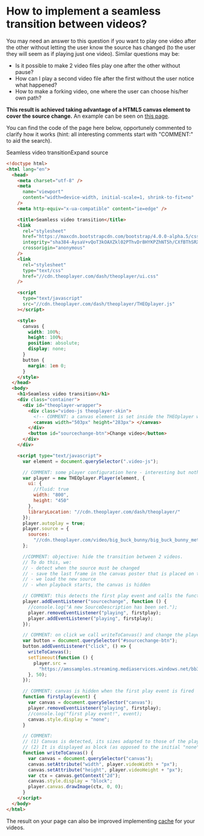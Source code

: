 # How to implement a seamless transition between videos?

You may need an answer to this question if you want to play one video after the other without letting the user know the source has changed (to the user they will seem as if playing just one video). Similar questions may be:

- Is it possible to make 2 video files play one after the other without pause?
- How can I play a second video file after the first without the user notice what happened?
- How to make a forking video, one where the user can choose his/her own path?

**This result is achieved taking advantage of a HTML5 canvas element to cover the source change.** An example can be seen on [this page](http://cdn.theoplayer.com/demos/confluence/seamless-video-transition.html).

You can find the code of the page here below, opportunely commented to clarify how it works (hint: all interesting comments start with "COMMENT:" to aid the search).

Seamless video transitionExpand source

```html
<!doctype html>
<html lang="en">
  <head>
    <meta charset="utf-8" />
    <meta
      name="viewport"
      content="width=device-width, initial-scale=1, shrink-to-fit=no"
    />
    <meta http-equiv="x-ua-compatible" content="ie=edge" />

    <title>Seamless video transition</title>
    <link
      rel="stylesheet"
      href="https://maxcdn.bootstrapcdn.com/bootstrap/4.0.0-alpha.5/css/bootstrap.min.css"
      integrity="sha384-AysaV+vQoT3kOAXZkl02PThvDr8HYKPZhNT5h/CXfBThSRXQ6jW5DO2ekP5ViFdi"
      crossorigin="anonymous"
    />
    <link
      rel="stylesheet"
      type="text/css"
      href="//cdn.theoplayer.com/dash/theoplayer/ui.css"
    />

    <script
      type="text/javascript"
      src="//cdn.theoplayer.com/dash/theoplayer/THEOplayer.js"
    ></script>

    <style>
      canvas {
        width: 100%;
        height: 100%;
        position: absolute;
        display: none;
      }
      button {
        margin: 1em 0;
      }
    </style>
  </head>
  <body>
    <h1>Seamless video transition</h1>
    <div class="container">
      <div id="theoplayer-wrapper">
        <div class="video-js theoplayer-skin">
          <!-- COMMENT: a canvas element is set inside the THEOplayer wrapper. Initial sizes are set but will be reset when the canvas is called -->
          <canvas width="503px" height="283px"> </canvas>
        </div>
        <button id="sourcechange-btn">Change video</button>
      </div>
    </div>

    <script type="text/javascript">
      var element = document.querySelector(".video-js");

      // COMMENT: some player configuration here - interesting but nothing related to this example
      var player = new THEOplayer.Player(element, {
        ui: {
          //fluid: true
          width: "800",
          height: "450"
        },
        libraryLocation: "//cdn.theoplayer.com/dash/theoplayer/"
      });
      player.autoplay = true;
      player.source = {
        sources:
          "//cdn.theoplayer.com/video/big_buck_bunny/big_buck_bunny_metadata.m3u8"
      };

      //COMMENT: objective: hide the transition between 2 videos.
      // To do this, we:
      // - detect when the source must be changed
      // - save the last frame in the canvas poster that is placed on top of the player
      // - we load the new source
      // - when playback starts, the canvas is hidden

      // COMMENT: this detects the first play event and calls the function firstplay()
      player.addEventListener("sourcechange", function () {
        //console.log("A new SourceDescription has been set.");
        player.removeEventListener("playing", firstplay);
        player.addEventListener("playing", firstplay);
      });

      // COMMENT: on click we call writeToCanvas() and change the player source after a small delay (time is needed for the canvas content to be loaded)
      var button = document.querySelector("#sourcechange-btn");
      button.addEventListener("click", () => {
        writeToCanvas();
        setTimeout(function () {
          player.src =
            "https://amssamples.streaming.mediaservices.windows.net/bb34a723-f69a-4231-afba-dc850f9e3da8/ChildOfThe90s.ism/manifest(format=m3u8-aapl)";
        }, 50);
      });

      // COMMENT: canvas is hidden when the first play event is fired
      function firstplay(event) {
        var canvas = document.querySelector("canvas");
        player.removeEventListener("playing", firstplay);
        //console.log("first play event!", event);
        canvas.style.display = "none";
      }

      // COMMENT:
      // (1) Canvas is detected, its sizes adapted to those of the player and it gets the last frame as content.
      // (2) It is displayed as block (as opposed to the initial "none")
      function writeToCanvas() {
        var canvas = document.querySelector("canvas");
        canvas.setAttribute("width", player.videoWidth + "px");
        canvas.setAttribute("height", player.videoHeight + "px");
        var ctx = canvas.getContext("2d");
        canvas.style.display = "block";
        player.canvas.drawImage(ctx, 0, 0);
      }
    </script>
  </body>
</html>
```

The result on your page can also be improved implementing [cache](https://docs.theoplayer.com/api-reference/web/theoplayer.cache.md) for your videos.
